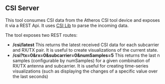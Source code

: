 ## CSI Server
This tool consumes CSI data from the Atheros CSI tool device and exposes it via a REST Api.
It uses [CSI Lib](https://github.com/imdbere/CSILib) to parse the incoming data.

The tool exposes two REST routes:
- **/csi/latest**
This returns the latest received CSI data for each subcarrier and RX/TX pair. It is useful to create visualizations of the current state.
- **/csi?tx=0&rx=0&subcarrier=0&numSamples=5**
This returns the last n samples (configurable by numSamples) for a given combination of RX/TX antenna and subcarrier. It is useful for creating time-series visualizations (such as displaying the changes of a specific value over the last seconds)